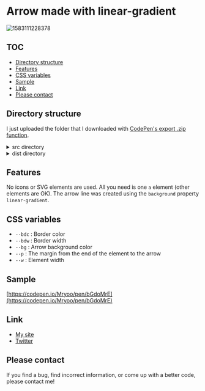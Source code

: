 # Arrow made with linear-gradient
![1583111228378](https://user-images.githubusercontent.com/42329240/75934400-b8c67600-5ebf-11ea-89d3-ace4d419bbf0.gif)

## TOC
 - [Directory structure](#Directory-structure)
 - [Features](#Features)
 - [CSS variables](#CSS-variables)
 - [Sample](#Sample)
 - [Link](#Link)
 - [Please contact](#Please-contact)

## Directory structure
I just uploaded the folder that I downloaded with [CodePen's export .zip function](https://blog.codepen.io/documentation/features/exporting-pens/#export-zip-1).
<details>
 <summary>src directory</summary>
 The content of the html file contains only the code described in the CodePen HTML panel. The same applies to css file and js file. So, for example, the html file does not contain a <code>head</code> tag or <code>link</code> tags.
</details>
<details>
 <summary>dist directory</summary>
 Download the entire contents of the dist directory, open <code>index.html</code> in a browser and you should see my snippet (hard to explain).
</details>

## Features
No icons or SVG elements are used. All you need is one `a` element (other elements are OK). The arrow line was created using the `background` property `linear-gradient`.

## CSS variables
 - `--bdc` : Border color
 - `--bdw` : Border width
 - `--bg` : Arrow background color
 - `--p` : The margin from the end of the element to the arrow
 - `--w` : Element width

## Sample
[https://codepen.io/Mryoo/pen/bGdoMrE](https://codepen.io/Mryoo/pen/bGdoMrE)

## Link
 - [My site](https://ryo.dev/)
 - [Twitter](https://twitter.com/ryoo20190328)

## Please contact
If you find a bug, find incorrect information, or come up with a better code, please contact me!
